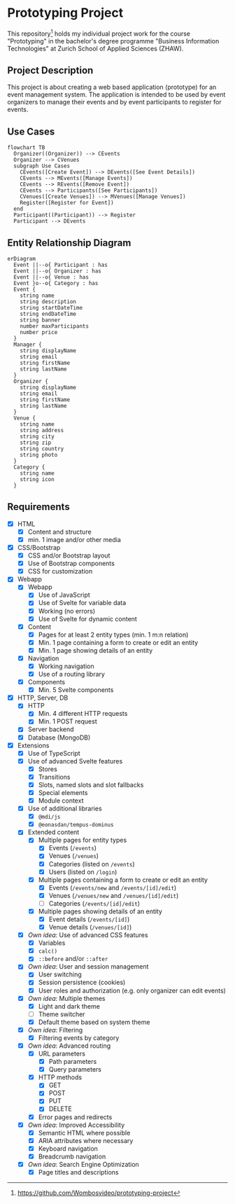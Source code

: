 # Prototyping Project

This repository[^1] holds my individual project work for the course "Prototyping"
in the bachelor's degree programme "Business Information Technologies" at
Zurich School of Applied Sciences (ZHAW).

## Project Description

This project is about creating a web based application (prototype) for an
event management system. The application is intended to be used by event
organizers to manage their events and by event participants to register for
events.

## Use Cases

```mermaid
flowchart TB
  Organizer((Organizer)) --> CEvents
  Organizer --> CVenues
  subgraph Use Cases
    CEvents([Create Event]) --> DEvents([See Event Details])
    CEvents --> MEvents([Manage Events])
    CEvents --> REvents([Remove Event])
    CEvents --> Participants([See Participants])
    CVenues([Create Venues]) --> MVenues([Manage Venues])
    Register([Register for Event])
  end
  Participant((Participant)) --> Register
  Participant --> DEvents
```

## Entity Relationship Diagram

```mermaid
erDiagram
  Event ||--o{ Participant : has
  Event ||--o{ Organizer : has
  Event ||--o{ Venue : has
  Event }o--o{ Category : has
  Event {
    string name
    string description
    string startDateTime
    string endDateTime
    string banner
    number maxParticipants
    number price
  }
  Manager {
    string displayName
    string email
    string firstName
    string lastName
  }
  Organizer {
    string displayName
    string email
    string firstName
    string lastName
  }
  Venue {
    string name
    string address
    string city
    string zip
    string country
    string photo
  }
  Category {
    string name
    string icon
  }
```

## Requirements

- [x] HTML
  - [x] Content and structure
  - [x] min. 1 image and/or other media
- [x] CSS/Bootstrap
  - [x] CSS and/or Bootstrap layout
  - [x] Use of Bootstrap components
  - [x] CSS for customization
- [x] Webapp
  - [x] Webapp
    - [x] Use of JavaScript
    - [x] Use of Svelte for variable data
    - [x] Working (no errors)
    - [x] Use of Svelte for dynamic content
  - [x] Content
    - [x] Pages for at least 2 entity types (min. 1 m:n relation)
    - [x] Min. 1 page containing a form to create or edit an entity
    - [x] Min. 1 page showing details of an entity
  - [x] Navigation
    - [x] Working navigation
    - [x] Use of a routing library
  - [x] Components
    - [x] Min. 5 Svelte components
- [x] HTTP, Server, DB
  - [x] HTTP
    - [x] Min. 4 different HTTP requests
    - [x] Min. 1 POST request
  - [x] Server backend
  - [x] Database (MongoDB)
- [x] Extensions
  - [x] Use of TypeScript
  - [x] Use of advanced Svelte features
    - [x] Stores
    - [x] Transitions
    - [x] Slots, named slots and slot fallbacks
    - [x] Special elements
    - [x] Module context
  - [x] Use of additional libraries
    - [x] `@mdi/js`
    - [x] `@eonasdan/tempus-dominus`
  - [x] Extended content
    - [x] Multiple pages for entity types
      - [x] Events (`/events`)
      - [x] Venues (`/venues`)
      - [x] Categories (listed on `/events`)
      - [x] Users (listed on `/login`)
    - [x] Multiple pages containing a form to create or edit an entity
      - [x] Events (`/events/new` and `/events/[id]/edit`)
      - [x] Venues (`/venues/new` and `/venues/[id]/edit`)
      - [ ] Categories (`/events/[id]/edit`)
    - [x] Multiple pages showing details of an entity
      - [x] Event details (`/events/[id]`)
      - [x] Venue details (`/venues/[id]`)
  - [x] _Own idea_: Use of advanced CSS features
    - [x] Variables
    - [x] `calc()`
    - [x] `::before` and/or `::after`
  - [x] _Own idea_: User and session management
    - [x] User switching
    - [x] Session persistence (cookies)
    - [x] User roles and authorization (e.g. only organizer can edit events)
  - [x] _Own idea_: Multiple themes
    - [x] Light and dark theme
    - [ ] Theme switcher
    - [x] Default theme based on system theme
  - [x] _Own idea_: Filtering
    - [x] Filtering events by category
  - [x] _Own idea_: Advanced routing
    - [x] URL parameters
      - [x] Path parameters
      - [x] Query parameters
    - [x] HTTP methods
      - [x] GET
      - [x] POST
      - [x] PUT
      - [x] DELETE
    - [x] Error pages and redirects
  - [x] _Own idea_: Improved Accessibility
    - [x] Semantic HTML where possible
    - [x] ARIA attributes where necessary
    - [x] Keyboard navigation
    - [x] Breadcrumb navigation
  - [x] _Own idea_: Search Engine Optimization
    - [x] Page titles and descriptions

[^1]: <https://github.com/Wombosvideo/prototyping-project>
